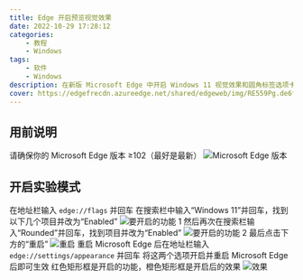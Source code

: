 ```yaml
---
title: Edge 开启预览视觉效果
date: 2022-10-29 17:28:12
categories: 
	- 教程
	- Windows
tags: 
	- 软件
	- Windows
description: 在新版 Microsoft Edge 中开启 Windows 11 视觉效果和圆角标签选项卡
cover: https://edgefrecdn.azureedge.net/shared/edgeweb/img/RE559Pg.de6f124.jpg
---
```


## 用前说明
请确保你的 Microsoft Edge 版本 ≥102（最好是最新）
![Microsoft Edge 版本](https://gcore.jsdelivr.net/gh/Goo-aw233/WebSiteResources@main/Pics/edge-visual/edge-visual1.png)

## 开启实验模式
在地址栏输入 <code>edge://flags</code> 并回车
在搜索栏中输入“Windows 11”并回车，找到以下几个项目并改为“Enabled”
![要开启的功能 1](https://gcore.jsdelivr.net/gh/Goo-aw233/WebSiteResources@main/Pics/edge-visual/edge-visual2.png)
然后再次在搜索栏输入“Rounded”并回车，找到项目并改为“Enabled”
![要开启的功能 2](https://gcore.jsdelivr.net/gh/Goo-aw233/WebSiteResources@main/Pics/edge-visual/edge-visual3.png)
最后点击下方的“重启”
![重启](https://gcore.jsdelivr.net/gh/Goo-aw233/WebSiteResources@main/Pics/edge-visual/edge-visual4.png)
重启 Microsoft Edge 后在地址栏输入 <code>edge://settings/appearance</code> 并回车
将这两个选项开启并重启 Microsoft Edge 后即可生效
红色矩形框是开启的功能，橙色矩形框是开启后的效果
![效果](https://gcore.jsdelivr.net/gh/Goo-aw233/WebSiteResources@main/Pics/edge-visual/edge-visual5.png)